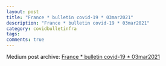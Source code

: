 ```yaml
---
layout: post
title: "France * bulletin covid-19 * 03mar2021"
description: "France * bulletin covid-19 * 03mar2021"
category: covidbulletinfra
tags: 
comments: true
---
```


Medium post archive: [France * bulletin covid-19 * 03mar2021](https://chrisgodlak.medium.com/france-bulletin-covid-19-complet-03mar2021-fdffd3118b1)
